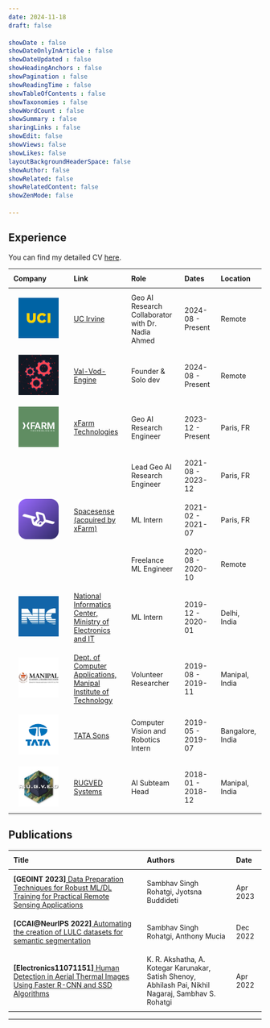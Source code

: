 ```yaml
---
date: 2024-11-18
draft: false

showDate : false
showDateOnlyInArticle : false
showDateUpdated : false
showHeadingAnchors : false
showPagination : false
showReadingTime : false
showTableOfContents : false
showTaxonomies : false 
showWordCount : false
showSummary : false
sharingLinks : false
showEdit: false
showViews: false
showLikes: false
layoutBackgroundHeaderSpace: false
showAuthor: false
showRelated: false
showRelatedContent: false
showZenMode: false

---
```


<style>
    .experience-table {
        width: 100%;
        border-collapse: collapse;
    }
    .experience-table th, .experience-table td {
        padding: 10px;
        text-align: left;
        vertical-align: middle;
    }
    .experience-table .logo-cell {
        width: 100px;
        text-align: center;
        vertical-align: middle;
        display: table-cell;
    }
    .experience-table img {
        max-width: 80px; /* Adjust size as needed */
        height: auto;
    }
    /* Add media query for responsiveness */
    @media (max-width: 600px) {
        .experience-table, .experience-table thead, .experience-table tbody, .experience-table th, .experience-table td, .experience-table tr {
            display: block;
            width: 100%;
        }
        .experience-table thead {
            display: none; /* Hide table header on mobile */
        }
        .experience-table tr {
            margin-bottom: 15px;
        }
        .experience-table td {
            text-align: right;
            padding-left: 50%;
            position: relative;
        }
        .experience-table td::before {
            content: attr(data-label);
            position: absolute;
            left: 0;
            width: 50%;
            padding-left: 10px;
            font-weight: bold;
            text-align: left;
        }
        .experience-table td[data-label="Company"]::before {
            content: none; 
        }
        .experience-table .logo-cell {
            text-align: center; /* Center align logos on mobile */
            padding-right: 0; /* Remove padding for logo cells */
            padding-left: 0;
        }
    }
</style>

## Experience

You can find my detailed CV <a href="https://drive.google.com/file/d/1MJmAwludn_qDEmETcdabf_bKFYIlbomV/view" target="_blank">here</a>.


<table class="experience-table">
    <thead>
        <tr>
            <th>Company</th>
            <th>Link</th>
            <th>Role</th>
            <th>Dates</th>
            <th>Location</th>
        </tr>
    </thead>
    <tbody>
        <tr>
            <td class="logo-cell" data-label="Company"><img class="customEntitityLogo" src="UCI.png"/></td>
            <td data-label="Link"><a href="https://www.uci.edu/" target="_blank">UC Irvine</a></td>
            <td data-label="Role">Geo AI Research Collaborator with Dr. Nadia Ahmed</td>
            <td data-label="Dates">2024-08 - Present</td>
            <td data-label="Location">Remote</td>
        </tr>
        <tr>
            <td class="logo-cell" data-label="Company"><img class="customEntitityLogo" src="vve.png"/></td>
            <td data-label="Link"><a href="https://www.valvodengine.com/" target="_blank">Val-Vod-Engine</a></td>
            <td data-label="Role">Founder & Solo dev</td>
            <td data-label="Dates">2024-08 - Present</td>
            <td data-label="Location">Remote</td>
        </tr>
        <tr>
            <td class="logo-cell" data-label="Company"><img class="customEntitityLogo" src="xfarm.png"/></td>
            <td data-label="Link"><a href="https://xfarm.ag/en" target="_blank">xFarm Technologies</a></td>
            <td data-label="Role">Geo AI Research Engineer</td>
            <td data-label="Dates">2023-12 - Present</td>
            <td data-label="Location">Paris, FR</td>
        </tr>
        <tr>
            <td rowspan=3 class="logo-cell" data-label="Company"><img class="customEntitityLogo" src="ss.png"/></td>
            <td rowspan=3 data-label="Link"><a href="https://www.spacesense.ai/" target="_blank">Spacesense (acquired by xFarm)</a></td>
            <td data-label="Role">Lead Geo AI Research Engineer</td>
            <td data-label="Dates">2021-08 - 2023-12</td>
            <td data-label="Location">Paris, FR</td>
        </tr>
        <tr>
            <td data-label="Role">ML Intern</td>
            <td data-label="Dates">2021-02 - 2021-07</td>
            <td data-label="Location">Paris, FR</td>
        </tr>
        <tr>
            <td data-label="Role">Freelance ML Engineer</td>
            <td data-label="Dates">2020-08 - 2020-10</td>
            <td data-label="Location">Remote</td>
        </tr>
        <tr>
            <td class="logo-cell" data-label="Company"><img class="customEntitityLogo" src="nic.png"/></td>
            <td data-label="Link"><a href="https://www.meity.gov.in/" target="_blank">National Informatics Center, Ministry of Electronics and IT</a></td>
            <td data-label="Role">ML Intern</td>
            <td data-label="Dates">2019-12 - 2020-01</td>
            <td data-label="Location">Delhi, India</td>
        </tr>
        <tr>
            <td class="logo-cell" data-label="Company"><img class="customEntitityLogo" src="manipal.jpg"/></td>
            <td data-label="Link"><a href="https://www.manipal.edu/mit/department-faculty/department-list/computer-applications.html" target="_blank">Dept. of Computer Applications, Manipal Institute of Technology</a></td>
            <td data-label="Role">Volunteer Researcher</td>
            <td data-label="Dates">2019-08 - 2019-11</td>
            <td data-label="Location">Manipal, India</td>
        </tr>
        <tr>
            <td class="logo-cell" data-label="Company"><img class="customEntitityLogo" src="tata.png"/></td>
            <td data-label="Link"><a href="https://www.tata.com/" target="_blank">TATA Sons</a></td>
            <td data-label="Role">Computer Vision and Robotics Intern</td>
            <td data-label="Dates">2019-05 - 2019-07</td>
            <td data-label="Location">Bangalore, India</td>
        </tr>
        <tr>
            <td class="logo-cell" data-label="Company"><img class="customEntitityLogo" src="rugved.jpeg"/></td>
            <td data-label="Link"><a href="https://www.manipal.edu/mit/why/student-projects-manipal-university/rugved-systems.html" target="_blank">RUGVED Systems</a></td>
            <td data-label="Role">AI Subteam Head</td>
            <td data-label="Dates">2018-01 - 2018-12</td>
            <td data-label="Location">Manipal, India</td>
        </tr>
    </tbody>
</table>

## Publications

<table class="experience-table">
    <thead>
        <tr>
            <th>Title</th>
            <th>Authors</th>
            <th>Date</th>
        </tr>
    </thead>
    <tbody>
        <tr>
            <td data-label="Title"><b>[GEOINT 2023]</b><a href="https://colab.research.google.com/drive/12GEvQ8K3sqjvIec9izseoxon7WTBP_gv?authuser=2" target="_blank"> Data Preparation Techniques for Robust ML/DL Training for Practical Remote Sensing Applications</a></td>
            <td data-label="Authors">Sambhav Singh Rohatgi, Jyotsna Buddideti</td>
            <td data-label="Date">Apr 2023</td>
        </tr>
        <tr>
            <td data-label="Title"><b>[CCAI@NeurIPS 2022]</b><a href="https://www.climatechange.ai/papers/neurips2022/116" target="_blank"> Automating the creation of LULC datasets for semantic segmentation</a></td>
            <td data-label="Authors">Sambhav Singh Rohatgi, Anthony Mucia</td>
            <td data-label="Date">Dec 2022</td>
        </tr>
        <tr>
            <td data-label="Title"><b>[Electronics11071151]</b><a href="https://www.mdpi.com/2079-9292/11/7/1151" target="_blank"> Human Detection in Aerial Thermal Images Using Faster R-CNN and SSD Algorithms</a></td>
            <td data-label="Authors">K. R. Akshatha, A. Kotegar Karunakar, Satish Shenoy, Abhilash Pai, Nikhil Nagaraj, Sambhav S. Rohatgi</td>
            <td data-label="Date">Apr 2022</td>
        </tr>
    </tbody>
</table>


---

